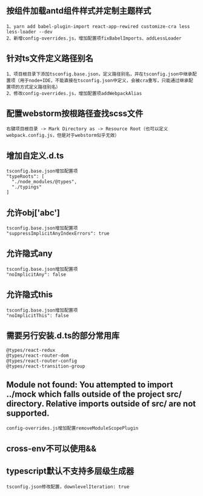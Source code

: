 ## 按组件加载antd组件样式并定制主题样式
```text
1、yarn add babel-plugin-import react-app-rewired customize-cra less less-loader --dev
2、新增config-overrides.js，增加配置项fixBabelImports、addLessLoader
```

## 针对ts文件定义路径别名
```text
1、项目根目录下添加tsconfig.base.json，定义路径别名，并在tsconfig.json中继承配置项（用于node+IDE，不能直接在tsconfig.json中定义，会被cra重写，只能通过继承配置项的方式定义路径别名）
2、修改config-overrides.js，增加配置项addWebpackAlias
```

## 配置webstorm按根路径查找scss文件
```text
右键项目根目录 -> Mark Directory as -> Resource Root（也可以定义webpack.config.js，但是对于webstorm似乎无效）
```

## 增加自定义.d.ts
```text
tsconfig.base.json增加配置项
"typeRoots": [
  "./node_modules/@types",
  "./typings"
]
```

## 允许obj['abc']
```text
tsconfig.base.json增加配置项
"suppressImplicitAnyIndexErrors": true
```

## 允许隐式any
```text
tsconfig.base.json增加配置项
"noImplicitAny": false
```

## 允许隐式this
```text
tsconfig.base.json增加配置项
"noImplicitThis": false
```

## 需要另行安装.d.ts的部分常用库
```text
@types/react-redux 
@types/react-router-dom  
@types/react-router-config
@types/react-transition-group
```

## Module not found: You attempted to import ../mock which falls outside of the project src/ directory. Relative imports outside of src/ are not supported.
```text
config-overrides.js增加配置removeModuleScopePlugin
```

## cross-env不可以使用&&

## typescript默认不支持多层级生成器
```text
tsconfig.json修改配置，downlevelIteration: true
```
